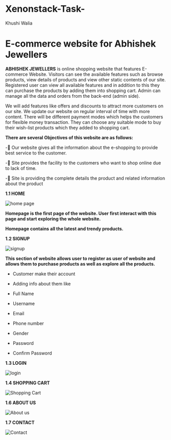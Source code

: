 # Xenonstack-Task-
Khushi Walia
# E-commerce website for Abhishek Jewellers

**ABHISHEK JEWELLERS** is online shopping website that features E-commerce Website. Visitors can see the available features such as browse products, view details of products and view other static contents of our site. Registered user can view all available features and in addition to this they can purchase the products by adding them into shopping cart. Admin can manage all the data and orders from the back-end (admin side).

We will add features like offers and discounts to attract more customers on our site. We update our website on regular interval of time with more content. There will be different payment modes which helps the customers for flexible money transaction. They can choose any suitable mode to buy their wish-list products which they added to shopping cart.

**There are several Objectives of this website are as follows:**

- 	Our website gives all the information about the e-shopping to provide best service to the customer.

-	Site provides the facility to the customers who want to shop online due to lack of time.

-	Site is providing the complete details the product and related information about the product

**1.1 HOME**

![home page](https://user-images.githubusercontent.com/84338091/200984508-f120ad60-471e-4b36-a17b-dd9ffb4b3b9f.jpeg)

**Homepage is the first page of the website. User first interact with this page and start exploring the whole website.**

**Homepage contains all the latest and trendy products.**

**1.2 SIGNUP**

![signup](https://user-images.githubusercontent.com/84338091/200985230-2de08cff-b678-4f26-9cc6-6c0af9741348.png)

**This section of website allows user to register as user of website and allows them to purchase products as well as explore all the products.**

-	Customer make their account

-	Adding info about them like
  -	Full Name
  -	Username
  -	Email
  -	Phone number 
  -	Gender
  -	Password
  -	Confirm Password


**1.3 LOGIN**

![login](https://user-images.githubusercontent.com/84338091/200986131-dc8b0b0f-f3ce-447e-802a-3e2e4c237193.png)

**1.4 SHOPPING CART**

![Shopping Cart](https://user-images.githubusercontent.com/84338091/200986335-b98fdaef-4571-49c8-8a5b-3ff681d8e9a0.png)

**1.6 ABOUT US**

![About us](https://user-images.githubusercontent.com/84338091/200986811-10f07a20-4e4d-4419-a555-c4570bdbfe17.png)

**1.7 CONTACT**

![Contact](https://user-images.githubusercontent.com/84338091/200987071-a0669bcb-41de-4280-82e9-45e22fd5f7d5.png)








